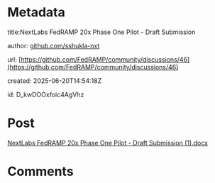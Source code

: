 # Metadata

title:NextLabs FedRAMP 20x Phase One Pilot - Draft Submission

author: [github.com/sshukla-nxt](https://github.com/sshukla-nxt)

url: [https://github.com/FedRAMP/community/discussions/46](https://github.com/FedRAMP/community/discussions/46)

created: 2025-06-20T14:54:18Z

id: D_kwDOOxfoic4AgVhz



# Post

[NextLabs FedRAMP 20x Phase One Pilot - Draft Submission (1).docx](https://github.com/user-attachments/files/20838895/NextLabs.FedRAMP.20x.Phase.One.Pilot.-.Draft.Submission.1.docx)


# Comments


